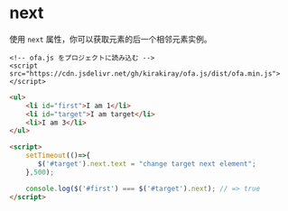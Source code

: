 # next

使用 `next` 属性，你可以获取元素的后一个相邻元素实例。

<html-viewer>

```
<!-- ofa.js をプロジェクトに読み込む -->
<script src="https://cdn.jsdelivr.net/gh/kirakiray/ofa.js/dist/ofa.min.js"></script>
```

```html
<ul>
    <li id="first">I am 1</li>
    <li id="target">I am target</li>
    <li>I am 3</li>
</ul>

<script>
    setTimeout(()=>{
       $('#target').next.text = "change target next element";
    },500);

    console.log($('#first') === $('#target').next); // => true
</script>
```

</html-viewer>